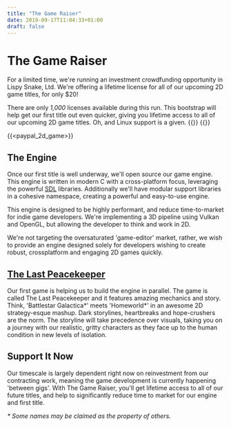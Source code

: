 ```yaml
---
title: "The Game Raiser"
date: 2019-09-17T11:04:33+01:00
draft: false
---
```


# The Game Raiser

For a limited time, we're running an investment crowdfunding opportunity in
Lispy Snake, Ltd. We're offering a lifetime license for all of our upcoming
2D game titles, for only $20!

There are only *1,000* licenses available during this run. This bootstrap
will help get our first title out even quicker, giving you lifetime access
to all of our upcoming 2D game titles. Oh, and Linux support is a given. {{<fontawesome fab fa-linux>}} {{<fontawesome fa fa-heart>}}

{{<paypal_2d_game>}}


## The Engine

Once our first title is well underway, we'll open source our game engine.
This engine is written in modern C with a cross-platform focus, leveraging
the powerful [SDL](https://libsdl.org) libraries. Additionally we'll have
modular support libraries in a cohesive namespace, creating a powerful
and easy-to-use engine.

This engine is designed to be highly performant, and reduce time-to-market
for indie game developers. We're implementing a 3D pipeline using Vulkan
and OpenGL, but allowing the developer to think and work in 2D.

We're not targeting the oversaturated 'game-editor' market, rather, we
wish to provide an engine designed solely for developers wishing to
create robust, crossplatform and engaging 2D games quickly.

## [The Last Peacekeeper](/the-last-peacekeeper)

Our first game is helping us to build the engine in parallel. The game is called 
The Last Peacekeeper and it features amazing mechanics and story.
Think, 'Battlestar Galactica\*' meets 'Homeworld\*' in an awesome 2D strategy-esque
mashup. Dark storylines, heartbreaks and hope-crushers are the norm.
The storyline will take precedence over visuals, taking you on a journey
with our realistic, gritty characters as they face up to the human condition
in new levels of isolation.

## Support It Now

Our timescale is largely dependent right now on reinvestment from our
contracting work, meaning the game development is currently happening
'between gigs'. With The Game Raiser, you'll get lifetime access to
all of our future titles, and help to significantly reduce time to market
for our engine and first title.

_\* Some names may be claimed as the property of others._
